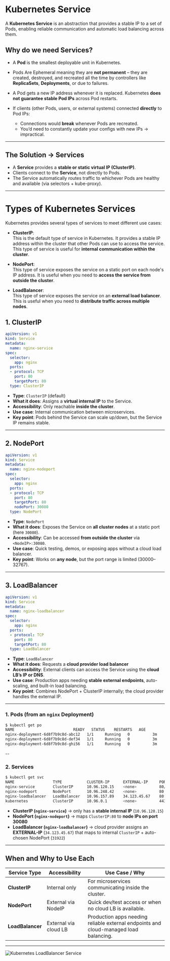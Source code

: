 # Kubernetes Service

A **Kubernetes Service** is an abstraction that provides a stable IP  to a set of Pods, enabling reliable communication and automatic load balancing across them.


## Why do we need Services?

* A **Pod** is the smallest deployable unit in Kubernetes.
* Pods Are Ephemeral meaning they are **not permanent** – they are created, destroyed, and recreated all the time by controllers like **ReplicaSets**, **Deployments**, or due to failures.

* A Pod gets a new IP address whenever it is replaced. Kubernetes **does not guarantee stable Pod IPs** across Pod restarts.

* If clients (other Pods, users, or external systems) connected **directly** to Pod IPs:
  * Connections would **break** whenever Pods are recreated.
  * You’d need to constantly update your configs with new IPs → impractical.

---

##  **The Solution → Services**

* A **Service** provides a **stable or static virtual IP (ClusterIP)**.
* Clients connect to the **Service**, not directly to Pods.
* The Service automatically routes traffic to whichever Pods are healthy and available (via selectors + kube-proxy).

---

# Types of Kubernetes Services

Kubernetes provides several types of services to meet different use cases:

- **ClusterIP**:  
  This is the default type of service in Kubernetes. It provides a stable IP address within the cluster that other Pods can use to access the service. This type of service is useful for **internal communication within the cluster**.

- **NodePort**:  
  This type of service exposes the service on a static port on each node's IP address. It is useful when you need to **access the service from outside the cluster**.

- **LoadBalancer**:  
  This type of service exposes the service on an **external load balancer**. This is useful when you need to **distribute traffic across multiple nodes**.

## 1. **ClusterIP**

```yaml
apiVersion: v1
kind: Service
metadata:
  name: nginx-service
spec:
  selector:
    app: nginx
  ports:
  - protocol: TCP
    port: 80
    targetPort: 80
  type: ClusterIP
```

* **Type**: `ClusterIP` (default)
* **What it does**: Assigns a **virtual internal IP** to the Service.
* **Accessibility**: Only reachable **inside the cluster**.
* **Use case**: Internal communication between microservices.
* **Key point**: Pods behind the Service can scale up/down, but the Service IP remains stable.

---

## 2. **NodePort**

```yaml
apiVersion: v1
kind: Service
metadata:
  name: nginx-nodeport
spec:
  selector:
    app: nginx
  ports:
  - protocol: TCP
    port: 80
    targetPort: 80
    nodePort: 30080
  type: NodePort
```

* **Type**: `NodePort`
* **What it does**: Exposes the Service on **all cluster nodes** at a static port (here `30080`).
* **Accessibility**: Can be accessed **from outside the cluster** via `<NodeIP>:30080`.
* **Use case**: Quick testing, demos, or exposing apps without a cloud load balancer.
* **Key point**: Works on **any node**, but the port range is limited (30000–32767).

---

## 3. **LoadBalancer**

```yaml
apiVersion: v1
kind: Service
metadata:
  name: nginx-loadbalancer
spec:
  selector:
    app: nginx
  ports:
  - protocol: TCP
    port: 80
    targetPort: 80
  type: LoadBalancer
```

* **Type**: `LoadBalancer`
* **What it does**: Requests a **cloud provider load balancer** 
* **Accessibility**: External clients can access the Service using the **cloud LB’s IP or DNS**.
* **Use case**: Production apps needing **stable external endpoints**, auto-scaling, and built-in load balancing.
* **Key point**: Combines NodePort + ClusterIP internally; the cloud provider handles the external IP.

---

### 1. Pods (from an `nginx` Deployment)

```bash
$ kubectl get po
NAME                          READY   STATUS    RESTARTS   AGE
nginx-deployment-6d8f7b9c8d-abc12   1/1     Running   0          3m
nginx-deployment-6d8f7b9c8d-def34   1/1     Running   0          3m
nginx-deployment-6d8f7b9c8d-ghi56   1/1     Running   0          3m
```

--

### 2. Services

```bash
$ kubectl get svc
NAME                 TYPE           CLUSTER-IP      EXTERNAL-IP     PORT(S)        AGE
nginx-service        ClusterIP      10.96.120.15    <none>          80/TCP         3m
nginx-nodeport       NodePort       10.96.248.42    <none>          80:30080/TCP   3m
nginx-loadbalancer   LoadBalancer   10.96.157.89    34.123.45.67    80:31922/TCP   3m
kubernetes           ClusterIP      10.96.0.1       <none>          443/TCP        10d
```

* **ClusterIP (`nginx-service`)** → only has a **stable internal IP** (`10.96.120.15`)
* **NodePort (`nginx-nodeport`)** → maps `ClusterIP:80` to **node IPs on port 30080**
* **LoadBalancer (`nginx-loadbalancer`)** → cloud provider assigns an **EXTERNAL-IP** (`34.123.45.67`) that maps to internal `ClusterIP` + auto-chosen NodePort (`31922`)
---

## When and Why to Use Each

| Service Type     | Accessibility         | Use Case / Why                                                                        |
| ---------------- | --------------------- | ------------------------------------------------------------------------------------- |
| **ClusterIP**    | Internal only         | For microservices communicating inside the cluster.                                   |
| **NodePort**     | External via NodeIP   | Quick dev/test access or when no cloud LB is available.                               |
| **LoadBalancer** | External via cloud LB | Production apps needing reliable external endpoints and cloud-managed load balancing. |

---

![Kubernetes LoadBalancer Service](https://bsdnet.github.io/images/kubernetes-service-loadbalancer.png)
